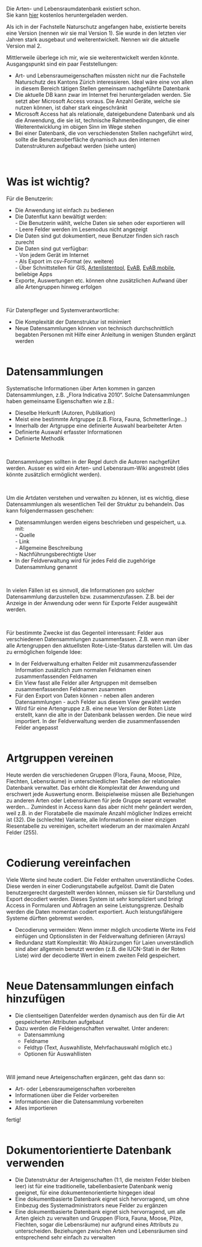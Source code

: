 <p>Die Arten- und Lebensraumdatenbank existiert schon. Sie&nbsp;kann&nbsp;<a target="_blank" href="http://www.aln.zh.ch/internet/baudirektion/aln/de/naturschutz/naturschutzdaten/tools/arten_db.html#a-content">hier</a>&nbsp;kostenlos heruntergeladen werden.</p>
<p>Als ich in der Fachstelle Naturschutz angefangen habe, existierte bereits eine Version (nennen wir sie mal Version 1). Sie wurde in den letzten vier Jahren stark ausgebaut und weiterentwickelt. Nennen wir die aktuelle Version mal 2.</p>
<p>Mittlerweile überlege ich mir, wie sie weiterentwickelt werden könnte. Ausgangspunkt sind ein paar Feststellungen:</p>
<ul>
	<li>Art- und Lebensraumeigenschaften müssten nicht nur die Fachstelle Naturschutz des Kantons Zürich interessieren. Ideal wäre eine von allen in diesem Bereich tätigen Stellen gemeinsam nachgeführte Datenbank</li>
	<li>Die aktuelle DB kann zwar im Internet frei heruntergeladen werden. Sie setzt aber Microsoft Access voraus. Die Anzahl Geräte, welche sie nutzen können, ist daher stark eingeschränkt</li>
	<li>Microsoft Access hat als relationale, dateigebundene Datenbank und als die Anwendung, die sie ist, technische Rahmenbedingungen, die einer Weiterentwicklung im obigen Sinn im Wege stehen</li>
	<li>Bei einer Datenbank, die von verschiedensten Stellen nachgeführt wird, sollte die Benutzeroberfläche dynamisch aus den internen Datenstrukturen aufgebaut werden (siehe unten)</li> 
</ul>
<p>&nbsp;</p>
<h1>Was ist wichtig?</h1>
<p>Für die Benutzerin:</p>
<ul>
	<li>Die Anwendung ist einfach zu bedienen</li>
	<li>Die Datenflut kann bewältigt werden:&nbsp;<br />- Die Benutzerin wählt, welche Daten sie sehen oder exportieren will<br />- Leere Felder werden im Lesemodus nicht angezeigt</li>
	<li>Die Daten sind gut dokumentiert, neue Benutzer finden sich rasch zurecht</li>
	<li>Die Daten sind gut verfügbar:<br />- Von jedem Gerät im Internet<br />- Als Export im csv-Format (ev. weitere)<br />- Über Schnittstellen für GIS, <a target="_blank" href="http://www.aln.zh.ch/internet/baudirektion/aln/de/naturschutz/naturschutzdaten/tools/artenlistentool.html#a-content">Artenlistentool</a>, <a target="_blank" href="http://www.aln.zh.ch/internet/baudirektion/aln/de/naturschutz/naturschutzdaten/tools/evab.html#a-content">EvAB</a>, <a target="_blank" href="news/latest/evabmobile/">EvAB mobile</a>, beliebige Apps</li>
	<li>Exporte, Auswertungen etc. können ohne zusätzlichen Aufwand über alle Artengruppen hinweg erfolgen</li>
</ul>
<p>&nbsp;</p>
<p>Für Datenpfleger und Systemverantwortliche:</p>
<ul>
	<li>Die Komplexität der Datenstruktur ist minimiert</li>
	<li>Neue Datensammlungen können von technisch durchschnittlich begabten Personen mit Hilfe einer Anleitung in wenigen Stunden ergänzt werden<br />&nbsp;</li>
</ul>
<h1>Datensammlungen</h1>
<p>Systematische Informationen über Arten kommen in ganzen Datensammlungen, z.B. „Flora Indicativa 2010“. Solche Datensammlungen haben gemeinsame Eigenschaften wie z.B.:</p>
<ul>
	<li>Dieselbe Herkunft (Autoren, Publikation)</li>
	<li>Meist eine bestimmte Artgruppe (z.B. Flora, Fauna, Schmetterlinge…)</li>
	<li>Innerhalb der Artgruppe eine definierte Auswahl bearbeiteter Arten</li>
	<li>Definierte Auswahl erfasster Informationen</li>
	<li>Definierte Methodik</li>
</ul>
<p>&nbsp;</p>
<p>Datensammlungen sollten in der Regel durch die Autoren nachgeführt werden. Ausser es wird ein Arten- und Lebensraum-Wiki angestrebt (dies könnte zusätzlich ermöglicht werden).</p>
<p>&nbsp;</p>
<p>Um die Artdaten verstehen und verwalten zu können, ist es wichtig, diese Datensammlungen als wesentlichen Teil der Struktur zu behandeln. Das kann folgendermassen geschehen:</p>
<ul>
	<li>Datensammlungen werden eigens beschrieben und gespeichert, u.a. mit:<br />- Quelle<br />- Link<br />- Allgemeine Beschreibung<br />- Nachführungsberechtigte User</li>
	<li>In der Feldverwaltung wird für jedes Feld die zugehörige Datensammlung genannt</li>
</ul>
<p>&nbsp;</p>
<p>In vielen Fällen ist es sinnvoll, die Informationen pro solcher Datensammlung darzustellen bzw. zusammenzufassen. Z.B. bei der Anzeige in der Anwendung oder wenn für Exporte Felder ausgewählt werden.</p>
<p>&nbsp;</p>
<p>Für bestimmte Zwecke ist das Gegenteil interessant: Felder aus verschiedenen Datensammlungen zusammenfassen. Z.B. wenn man über alle Artengruppen den aktuellsten Rote-Liste-Status darstellen will. Um das zu ermöglichen folgende Idee:</p>
<ul>
	<li>In der Feldverwaltung erhalten Felder mit zusammenzufassender Information&nbsp;zusätzlich zum normalen Feldnamen einen zusammenfassenden Feldnamen</li>
	<li>Ein View fasst alle Felder aller Artgruppen mit demselben zusammenfassenden Feldnamen zusammen</li>
	<li>Für den Export von Daten können - neben allen anderen Datensammlungen - auch Felder aus diesem View gewählt werden</li>
	<li>Wird für eine Artengruppe z.B. eine neue Version der Roten Liste erstellt, kann die alte in der Datenbank belassen werden. Die neue wird importiert. In der Feldverwaltung werden die zusammenfassenden Felder angepasst<br />&nbsp;</li>
</ul>
<h1>Artgruppen vereinen</h1>
<p>Heute werden die verschiedenen Gruppen (Flora, Fauna, Moose, Pilze, Flechten, Lebensräume) in unterschiedlichen Tabellen der relationalen Datenbank verwaltet. Das erhöht die Komplexität der Anwendung und erschwert jede Auswertung enorm. Beispielweise müssen alle Beziehungen zu anderen Arten oder Lebensräumen für jede Gruppe separat verwaltet werden... Zumindest in Access kann das aber nicht mehr geändert werden, weil z.B. in der Floratabelle die maximale Anzahl möglicher Indizes erreicht ist (32). Die (schlechte) Variante, alle Informationen in einer einzigen Riesentabelle zu vereinigen, scheitert wiederum an der maximalen Anzahl Felder (255).<br />&nbsp;</p>
<h1>Codierung vereinfachen</h1>
<p>Viele Werte sind heute codiert. Die Felder enthalten unverständliche Codes. Diese werden in einer Codierungstabelle aufgelöst. Damit die Daten benutzergerecht dargestellt werden können, müssen sie für Darstellung und Export decodiert werden. Dieses System ist sehr kompliziert und bringt Access in Formularen und Abfragen an seine Leistungsgrenze. Deshalb werden die Daten momentan codiert exportiert. Auch leistungsfähigere Systeme dürften gebremst werden.</p>
<ul>
	<li>Decodierung vermeiden: Wenn immer möglich uncodierte Werte ins Feld einfügen und Optionslisten in der Feldverwaltung definieren (Arrays)</li>
	<li>Redundanz statt Komplexität: Wo Abkürzungen für Laien unverständlich sind aber allgemein benutzt werden (z.B. die IUCN-Stati in der Roten Liste) wird der decodierte Wert in einem zweiten Feld gespeichert.<br />&nbsp;</li>
</ul>
<h1>Neue Datensammlungen einfach hinzufügen</h1>
<ul>
	<li>Die clientseitigen Datenfelder werden dynamisch aus den für die Art gespeicherten Attributen aufgebaut</li>
	<li>Dazu werden die Feldeigenschaften verwaltet. Unter anderen:
		<ul>
			<li>Datensammlung</li>
			<li>Feldname</li>
			<li>Feldtyp (Text, Auswahlliste, Mehrfachauswahl möglich etc.)</li>
			<li>Optionen für Auswahllisten</li>
		</ul></li>
</ul>
<p>&nbsp;</p>
<p>Will jemand neue Arteigenschaften ergänzen, geht das dann so:</p>
<ul>
	<li>Art- oder Lebensraumeigenschaften vorbereiten</li>
	<li>Informationen über die Felder vorbereiten</li>
	<li>Informationen über die Datensammlung vorbereiten</li>
	<li>Alles importieren</li>
</ul>
<p>fertig!<br />&nbsp;</p>
<h1>Dokumentorientierte Datenbank verwenden</h1>
<ul>
	<li>Die Datenstruktur der Arteigenschaften (1:1, die meisten Felder bleiben leer) ist für eine traditionelle, tabellenbasierte Datenbank wenig geeignet, für eine dokumentenorientierte hingegen ideal</li>
	<li>Eine dokumentbasierte Datenbank eignet sich hervorragend, um ohne Einbezug des Systemadministrators neue Felder zu ergänzen</li>
	<li>Eine dokumentbasierte Datenbank eignet sich hervorragend, um alle Arten gleich zu verwalten und Gruppen (Flora, Fauna, Moose, Pilze, Flechten, sogar die Lebensräume) nur aufgrund eines Attributs zu unterscheiden. Beziehungen zwischen Arten und Lebensräumen sind entsprechend sehr einfach zu verwalten</li>
</ul>